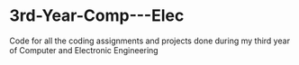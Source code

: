 # 3rd-Year-Comp---Elec
Code for all the coding assignments and projects done during my third year of Computer and Electronic Engineering
